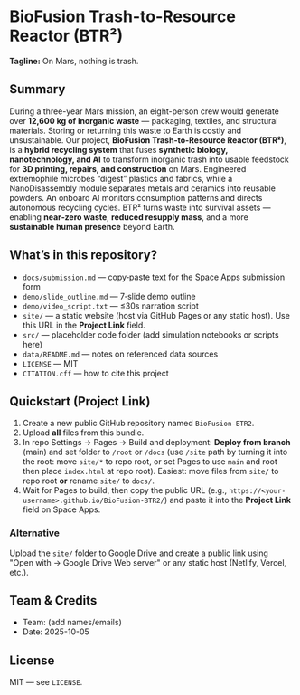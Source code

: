 # BioFusion Trash-to-Resource Reactor (BTR²)

**Tagline:** On Mars, nothing is trash.

## Summary
During a three-year Mars mission, an eight-person crew would generate over **12,600 kg of inorganic waste** — packaging, textiles, and structural materials. Storing or returning this waste to Earth is costly and unsustainable.
Our project, **BioFusion Trash-to-Resource Reactor (BTR²)**, is a **hybrid recycling system** that fuses **synthetic biology, nanotechnology, and AI** to transform inorganic trash into usable feedstock for **3D printing, repairs, and construction** on Mars.
Engineered extremophile microbes “digest” plastics and fabrics, while a NanoDisassembly module separates metals and ceramics into reusable powders. An onboard AI monitors consumption patterns and directs autonomous recycling cycles.
BTR² turns waste into survival assets — enabling **near‑zero waste**, **reduced resupply mass**, and a more **sustainable human presence** beyond Earth.

## What’s in this repository?
- `docs/submission.md` — copy‑paste text for the Space Apps submission form
- `demo/slide_outline.md` — 7‑slide demo outline
- `demo/video_script.txt` — ≤30s narration script
- `site/` — a static website (host via GitHub Pages or any static host). Use this URL in the **Project Link** field.
- `src/` — placeholder code folder (add simulation notebooks or scripts here)
- `data/README.md` — notes on referenced data sources
- `LICENSE` — MIT
- `CITATION.cff` — how to cite this project

## Quickstart (Project Link)
1. Create a new public GitHub repository named `BioFusion-BTR2`.
2. Upload **all** files from this bundle.
3. In repo Settings → Pages → Build and deployment: **Deploy from branch** (main) and set folder to `/root` or `/docs` (use `/site` path by turning it into the root: move `site/*` to repo root, or set Pages to use `main` and root then place `index.html` at repo root). Easiest: move files from `site/` to repo root **or** rename `site/` to `docs/`.
4. Wait for Pages to build, then copy the public URL (e.g., `https://<your-username>.github.io/BioFusion-BTR2/`) and paste it into the **Project Link** field on Space Apps.

### Alternative
Upload the `site/` folder to Google Drive and create a public link using "Open with → Google Drive Web server" or any static host (Netlify, Vercel, etc.).

## Team & Credits
- Team: (add names/emails)
- Date: 2025-10-05

## License
MIT — see `LICENSE`.

